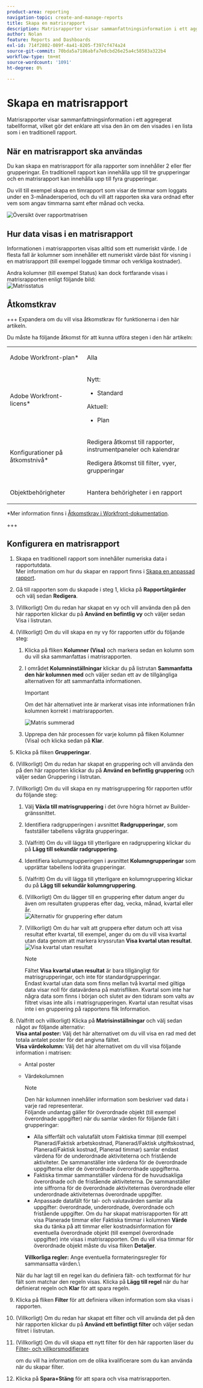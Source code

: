 ```yaml
---
product-area: reporting
navigation-topic: create-and-manage-reports
title: Skapa en matrisrapport
description: Matrisrapporter visar sammanfattningsinformation i ett aggregerat tabellformat, vilket gör det enklare att visa den än om den visades i en lista som i en traditionell rapport.
author: Nolan
feature: Reports and Dashboards
exl-id: 714f2802-089f-4a41-8205-f397cf474a24
source-git-commit: 70bda5a7186abfa7e8cbd26e25a4c58583a322b4
workflow-type: tm+mt
source-wordcount: '1091'
ht-degree: 0%

---
```


# Skapa en matrisrapport

Matrisrapporter visar sammanfattningsinformation i ett aggregerat tabellformat, vilket gör det enklare att visa den än om den visades i en lista som i en traditionell rapport.

## När en matrisrapport ska användas

Du kan skapa en matrisrapport för alla rapporter som innehåller 2 eller fler grupperingar. En traditionell rapport kan innehålla upp till tre grupperingar och en matrisrapport kan innehålla upp till fyra grupperingar.

Du vill till exempel skapa en timrapport som visar de timmar som loggats under en 3-månadersperiod, och du vill att rapporten ska vara ordnad efter vem som angav timmarna samt efter månad och vecka.

![Översikt över rapportmatrisen](assets/report-matrix-overview-350x123.png)

## Hur data visas i en matrisrapport

Informationen i matrisrapporten visas alltid som ett numeriskt värde. I de flesta fall är kolumner som innehåller ett numeriskt värde bäst för visning i en matrisrapport (till exempel loggade timmar och verkliga kostnader).

Andra kolumner (till exempel Status) kan dock fortfarande visas i matrisrapporten enligt följande bild:\
![Matrisstatus](assets/report-matrix-status-350x73.png)

## Åtkomstkrav

+++ Expandera om du vill visa åtkomstkrav för funktionerna i den här artikeln.

Du måste ha följande åtkomst för att kunna utföra stegen i den här artikeln:

<table style="table-layout:auto"> 
 <col> 
 <col> 
 <tbody> 
  <tr> 
   <td role="rowheader">Adobe Workfront-plan*</td> 
   <td> <p>Alla</p> </td> 
  </tr> 
  <tr> 
   <td role="rowheader">Adobe Workfront-licens*</td> 
      <td> 
      <p>Nytt:</p>
         <ul>
         <li><p>Standard</p></li>
         </ul>
      <p>Aktuell:</p>
         <ul>
         <li><p>Plan</p></li>
         </ul>
   </td>
  </tr> 
  <tr> 
   <td role="rowheader">Konfigurationer på åtkomstnivå*</td> 
   <td><p>Redigera åtkomst till rapporter, instrumentpaneler och kalendrar</p> <p>Redigera åtkomst till filter, vyer, grupperingar</p></td> 
  </tr> 
  <tr> 
   <td role="rowheader">Objektbehörigheter</td> 
   <td> <p>Hantera behörigheter i en rapport</p></td> 
  </tr> 
 </tbody> 
</table>

*Mer information finns i [Åtkomstkrav i Workfront-dokumentation](/help/quicksilver/administration-and-setup/add-users/access-levels-and-object-permissions/access-level-requirements-in-documentation.md).

+++

## Konfigurera en matrisrapport

1. Skapa en traditionell rapport som innehåller numeriska data i rapportutdata.\
   Mer information om hur du skapar en rapport finns i [Skapa en anpassad rapport](../../../reports-and-dashboards/reports/creating-and-managing-reports/create-custom-report.md).

1. Gå till rapporten som du skapade i steg 1, klicka på **Rapportåtgärder** och välj sedan **Redigera**.

1. (Villkorligt) Om du redan har skapat en vy och vill använda den på den här rapporten klickar du på **Använd en befintlig vy** och väljer sedan Visa i listrutan.
1. (Villkorligt) Om du vill skapa en ny vy för rapporten utför du följande steg:

   1. Klicka på fliken **Kolumner (Visa)** och markera sedan en kolumn som du vill ska sammanfattas i matrisrapporten.
   1. I området **Kolumninställningar** klickar du på listrutan **Sammanfatta den här kolumnen med** och väljer sedan ett av de tillgängliga alternativen för att sammanfatta informationen.

      >[!IMPORTANT]
      >
      >Om det här alternativet inte är markerat visas inte informationen från kolumnen korrekt i matrisrapporten.

      ![Matris summerad](assets/qs-report-matrix-summarized-350x392.png)

   1. Upprepa den här processen för varje kolumn på fliken Kolumner (Visa) och klicka sedan på **Klar**.

1. Klicka på fliken **Grupperingar**.
1. (Villkorligt) Om du redan har skapat en gruppering och vill använda den på den här rapporten klickar du på **Använd en befintlig gruppering** och väljer sedan Gruppering i listrutan.
1. (Villkorligt) Om du vill skapa en ny matrisgruppering för rapporten utför du följande steg:

   1. Välj **Växla till matrisgruppering** i det övre högra hörnet av Builder-gränssnittet.
   1. Identifiera radgrupperingen i avsnittet **Radgrupperingar**, som fastställer tabellens vågräta grupperingar.
   1. (Valfritt) Om du vill lägga till ytterligare en radgruppering klickar du på **Lägg till sekundär radgruppering**.
   1. Identifiera kolumngrupperingen i avsnittet **Kolumngrupperingar** som upprättar tabellens lodräta grupperingar.
   1. (Valfritt) Om du vill lägga till ytterligare en kolumngruppering klickar du på **Lägg till sekundär kolumngruppering**.
   1. (Villkorligt) Om du lägger till en gruppering efter datum anger du även om resultaten grupperas efter dag, vecka, månad, kvartal eller år.\
      ![Alternativ för gruppering efter datum](assets/qs-grouping-by-date-options-for-matrix-report-350x450.png)

   1. (Villkorligt) Om du har valt att gruppera efter datum och att visa resultat efter kvartal, till exempel, anger du om du vill visa kvartal utan data genom att markera kryssrutan **Visa kvartal utan resultat**.\
      ![Visa kvartal utan resultat](assets/qs-show-quarters-with-no-results-on-matrix-report-350x175.png)

      >[!NOTE]
      >
      >Fältet **Visa kvartal utan resultat** är bara tillgängligt för matrisgrupperingar, och inte för standardgrupperingar.\
      >Endast kvartal utan data som finns mellan två kvartal med giltiga data visar noll för datavärdena på matrisfliken. Kvartal som inte har några data som finns i början och slutet av den tidsram som valts av filtret visas inte alls i matrisgrupperingen. Kvartal utan resultat visas inte i en gruppering på rapportens flik Information.

1. (Valfritt och villkorligt) Klicka på **Matrisinställningar** och välj sedan något av följande alternativ:\
   **Visa antal poster:** Välj det här alternativet om du vill visa en rad med det totala antalet poster för det angivna fältet.\
   **Visa värdekolumn:** Välj det här alternativet om du vill visa följande information i matrisen:

   * Antal poster
   * Värdekolumnen

     >[!NOTE]
     >
     >Den här kolumnen innehåller information som beskriver vad data i varje rad representerar.\
     >Följande undantag gäller för överordnade objekt (till exempel överordnade uppgifter) när du samlar värden för följande fält i grupperingar:
     >
     >   
     >   
     >   * Alla sifferfält och valutafält utom Faktiska timmar (till exempel Planerad/Faktisk arbetskostnad, Planerad/Faktisk utgiftskostnad, Planerad/Faktisk kostnad, Planerad timmar) samlar endast värdena för de underordnade aktiviteterna och fristående aktiviteter. De sammanställer inte värdena för de överordnade uppgifterna eller de överordnade överordnade uppgifterna.
     >   * Faktiska timmar sammanställer värdena för de huvudsakliga överordnade och de fristående aktiviteterna. De sammanställer inte siffrorna för de överordnade aktiviteternas överordnade eller underordnade aktiviteternas överordnade uppgifter.
     >   * Anpassade datafält för tal- och valutavärden samlar alla uppgifter: överordnade, underordnade, överordnade och fristående uppgifter. Om du har skapat matrisrapporten för att visa Planerade timmar eller Faktiska timmar i kolumnen **Värde** ska du tänka på att timmar eller kostnadsinformation för eventuella överordnade objekt (till exempel överordnade uppgifter) inte visas i matrisrapporten. Om du vill visa timmar för överordnade objekt måste du visa fliken **Detaljer**.
     >   
     >   
     >**Villkorliga regler:** Ange eventuella formateringsregler för sammansatta värden.\

   När du har lagt till en regel kan du definiera fält- och textformat för hur fält som matchar den regeln visas. Klicka på **Lägg till regel** när du har definierat regeln och **Klar** för att spara regeln.

1. Klicka på fliken **Filter** för att definiera vilken information som ska visas i rapporten.
1. (Villkorligt) Om du redan har skapat ett filter och vill använda det på den här rapporten klickar du på **Använd ett befintligt filter** och väljer sedan filtret i listrutan.
1. (Villkorligt) Om du vill skapa ett nytt filter för den här rapporten läser du [Filter- och villkorsmodifierare](../../../reports-and-dashboards/reports/reporting-elements/filter-condition-modifiers.md)

   <!--
   <MadCap:conditionalText data-mc-conditions="QuicksilverOrClassic.Draft mode">
   and
   <a href="../../../reports-and-dashboards/reports/reporting-elements/advanced-filter-condition-qualifiers.md" class="MCXref xref">Advanced Filter and condition qualifiers </a>
   </MadCap:conditionalText>
   -->

   om du vill ha information om de olika kvalificerare som du kan använda när du skapar filter.

1. Klicka på **Spara+Stäng** för att spara och visa matrisrapporten.
